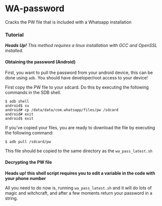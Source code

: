 # WA-password
Cracks the PW file that is included with a Whatsapp installation

### Tutorial
*__Heads Up!__ This method requires a linux installation with GCC and OpenSSL installed.*
#### Obtaining the password (Android)
First, you want to pull the password from your android device, this can be done using ```adb```. You should have developer/root access to your device!

First copy the PW file to your sdcard. Do this by executing the following commands in the SDB shell.
```shell
$ adb shell
android$ su
android# cp /data/data/com.whatsapp/files/pw /sdcard
android# exit
android$ exit
```
If you've copied your files, you are ready to download the file by executing the following command:
```shell
$ adb pull /sdcard/pw
```
This file should be copied to the same directory as the ```wa_pass_latest.sh```
#### Decrypting the PW file
**Heads up! this shell script requires you to edit a variable in the code with your phone number**

All you need to do now is, running ```wa_pass_latest.sh``` and it will do lots of magic and witchcraft, and after a few moments return your password in a string.
